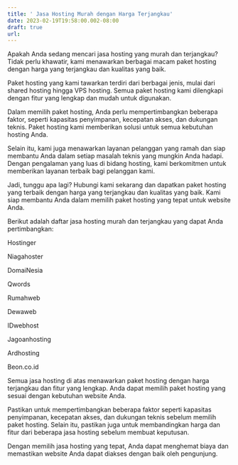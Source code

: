 ```yaml
---
title: ' Jasa Hosting Murah dengan Harga Terjangkau'
date: 2023-02-19T19:58:00.002-08:00
draft: true
url: 
---
```


  

  

Apakah Anda sedang mencari jasa hosting yang murah dan terjangkau? Tidak perlu khawatir, kami menawarkan berbagai macam paket hosting dengan harga yang terjangkau dan kualitas yang baik.

  

Paket hosting yang kami tawarkan terdiri dari berbagai jenis, mulai dari shared hosting hingga VPS hosting. Semua paket hosting kami dilengkapi dengan fitur yang lengkap dan mudah untuk digunakan.

  

Dalam memilih paket hosting, Anda perlu mempertimbangkan beberapa faktor, seperti kapasitas penyimpanan, kecepatan akses, dan dukungan teknis. Paket hosting kami memberikan solusi untuk semua kebutuhan hosting Anda.

  

Selain itu, kami juga menawarkan layanan pelanggan yang ramah dan siap membantu Anda dalam setiap masalah teknis yang mungkin Anda hadapi. Dengan pengalaman yang luas di bidang hosting, kami berkomitmen untuk memberikan layanan terbaik bagi pelanggan kami.

  

Jadi, tunggu apa lagi? Hubungi kami sekarang dan dapatkan paket hosting yang terbaik dengan harga yang terjangkau dan kualitas yang baik. Kami siap membantu Anda dalam memilih paket hosting yang tepat untuk website Anda.

  

Berikut adalah daftar jasa hosting murah dan terjangkau yang dapat Anda pertimbangkan:

  

Hostinger

Niagahoster

DomaiNesia

Qwords

Rumahweb

Dewaweb

IDwebhost

Jagoanhosting

Ardhosting

Beon.co.id

Semua jasa hosting di atas menawarkan paket hosting dengan harga terjangkau dan fitur yang lengkap. Anda dapat memilih paket hosting yang sesuai dengan kebutuhan website Anda.

  

Pastikan untuk mempertimbangkan beberapa faktor seperti kapasitas penyimpanan, kecepatan akses, dan dukungan teknis sebelum memilih paket hosting. Selain itu, pastikan juga untuk membandingkan harga dan fitur dari beberapa jasa hosting sebelum membuat keputusan.

  

Dengan memilih jasa hosting yang tepat, Anda dapat menghemat biaya dan memastikan website Anda dapat diakses dengan baik oleh pengunjung.